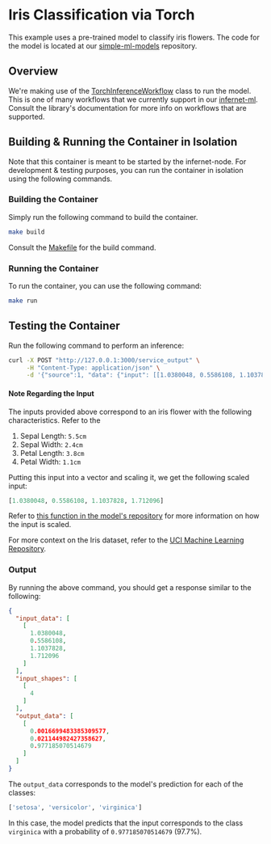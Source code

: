 # Iris Classification via Torch

This example uses a pre-trained model to classify iris flowers. The code for the model
is located at
our [simple-ml-models](https://github.com/ritual-net/simple-ml-models/tree/main/iris_classification)
repository.

## Overview

We're making use of
the [TorchInferenceWorkflow](https://github.com/ritual-net/infernet-ml-internal/blob/main/src/ml/workflows/inference/torch_inference_workflow.py)
class to run the model. This is one of many workflows that we currently support in our
[infernet-ml](https://github.com/ritual-net/infernet-ml-internal). Consult the library's
documentation for more info on workflows that
are supported.

## Building & Running the Container in Isolation

Note that this container is meant to be started by the infernet-node. For development &
testing purposes, you can run the container in isolation using the following commands.

### Building the Container

Simply run the following command to build the container.

```bash
make build
```

Consult the [Makefile](./Makefile) for the build command.

### Running the Container

To run the container, you can use the following command:

```bash
make run
```

## Testing the Container

Run the following command to perform an inference:

```bash
curl -X POST "http://127.0.0.1:3000/service_output" \
     -H "Content-Type: application/json" \
     -d '{"source":1, "data": {"input": [[1.0380048, 0.5586108, 1.1037828, 1.712096]]}}'
```

#### Note Regarding the Input

The inputs provided above correspond to an iris flower with the following
characteristics. Refer to the

1. Sepal Length: `5.5cm`
2. Sepal Width: `2.4cm`
3. Petal Length: `3.8cm`
4. Petal Width: `1.1cm`

Putting this input into a vector and scaling it, we get the following scaled input:

```python
[1.0380048, 0.5586108, 1.1037828, 1.712096]
```

Refer
to [this function in the model's repository](https://github.com/ritual-net/simple-ml-models/blob/03ebc6fb15d33efe20b7782505b1a65ce3975222/iris_classification/iris_inference_pytorch.py#L13)
for more information on how the input is scaled.

For more context on the Iris dataset, refer to
the [UCI Machine Learning Repository](https://archive.ics.uci.edu/ml/datasets/iris).

### Output

By running the above command, you should get a response similar to the following:

```json
{
  "input_data": [
    [
      1.0380048,
      0.5586108,
      1.1037828,
      1.712096
    ]
  ],
  "input_shapes": [
    [
      4
    ]
  ],
  "output_data": [
    [
      0.0016699483385309577,
      0.021144982427358627,
      0.977185070514679
    ]
  ]
}
```

The `output_data` corresponds to the model's prediction for each of the classes:

```python
['setosa', 'versicolor', 'virginica']
```

In this case, the model predicts that the input corresponds to the class `virginica`
with
a probability of `0.977185070514679` (97.7%).
